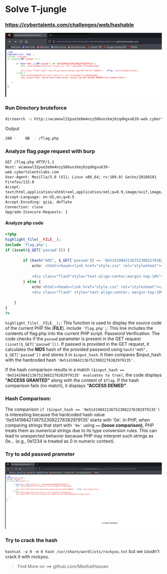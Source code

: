 # Solve T-jungle
### https://cybertalents.com/challenges/web/hashable

![alt text](image.png)

### Run Directory bruteforce

```bash
dirsearch -u http://wcamxwl32pue3e6m4nzy586unzkmj6zqdkgxu639-web.cybertalentslabs.com/ -x 403,404
```

Output 
```bash
200 -    0B  - /flag.php 
```

### Analyze flag page request with burp 
```http
GET /flag.php HTTP/1.1
Host: wcamxwl32pue3e6m4nzy586unzkmj6zqdkgxu639-web.cybertalentslabs.com
User-Agent: Mozilla/5.0 (X11; Linux x86_64; rv:109.0) Gecko/20100101 Firefox/115.0
Accept: text/html,application/xhtml+xml,application/xml;q=0.9,image/avif,image/webp,*/*;q=0.8
Accept-Language: en-US,en;q=0.5
Accept-Encoding: gzip, deflate
Connection: close
Upgrade-Insecure-Requests: 1

```

#### Analyze php code
```php
<?php
highlight_file(__FILE__);
include 'flag.php';
if (isset($_GET['passwd'])) {

        if (hash("md5", $_GET['passwd']) == '0e514198421367523082276382979135'){
            echo' <html><head><link href="style.css" rel="stylesheet"></head><body>
            
            <div class="flash"style="text-align:center;margin-top:10%">ACCESS GRANTED : '.$flag.'</div></body></html>';
        } else {
            echo'<html><head><link href="style.css" rel="stylesheet"></head><body>
            <div class="flash" style="text-align:center; margin-top:10%">ACCESS DENIED</div></body></html>';
    
    }
}
?>
```
`highlight_file(__FILE__);`: This function is used to display the source code of the current PHP file (__FILE__).
include `'flag.php';`: This line includes the contents of flag.php into the current PHP script.
Password Verification:
The code checks if the `passwd` parameter is present in the GET request `(isset($_GET['passwd']))`.
If passwd is provided in the GET request, it calculates the **MD5** hash of the provided password using `hash("md5", $_GET['passwd'])` and stores it in `$input_hash`.
It then compares $input_hash with the hardcoded hash `'0e514198421367523082276382979135'`.

If the hash comparison results in a match `($input_hash == '0e514198421367523082276382979135' evaluates to true)`, the code displays **"ACCESS GRANTED"** along with the content of `$flag`.
If the hash comparison fails (no match), it displays **"ACCESS DENIED"**.

### Hash Comparison:
The comparison `if ($input_hash == '0e514198421367523082276382979135')` is interesting because the hardcoded hash value '0e514198421367523082276382979135' starts with '0e'. In PHP, when comparing strings that start with `'0e'` using `==` **(loose comparison)**, PHP treats them as numerical strings due to its type conversion rules. This can lead to unexpected behavior because PHP may interpret such strings as 0e... (e.g., 0e1234 is treated as 0 in numeric context).

### Try to add passwd prameter

![alt text](image-1.png)

### Try to crack the hash 
`hashcat -a 0 -m 0 hash /usr/share/wordlists/rockyou.txt` but we coudn't crack it with rockyou.
 
>Find More on ==> github.com/MedhatHassan 